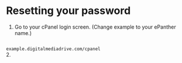 # Resetting your password

1. Go to your cPanel login screen. (Change example to your ePanther name.)
<code>
example.digitalmediadrive.com/cpanel
</code>
2. 

